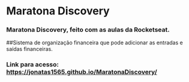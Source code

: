 # Maratona Discovery
### Maratona Discovery, feito com as aulas da Rocketseat.
##Sistema de organização financeira que pode adicionar as entradas e saídas financeiras.
### Link para acesso: https://jonatas1565.github.io/MaratonaDiscovery/

